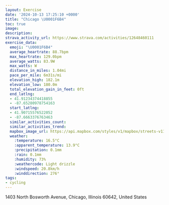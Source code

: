```yaml
---
layout: Exercise
date: '2024-10-13 17:25:10 +0000'
title: "Chicago \U0001F6B4"
toc: true
image:
description:
strava_activity_url: https://www.strava.com/activities/12648460111
exercise_data:
  emoji: "\U0001F6B4"
  average_heartrate: 88.7bpm
  max_heartrate: 129.0bpm
  average_watts: 83.9W
  max_watts: W
  distance_in_miles: 1.04mi
  pace_per_mile: 6m31s/mi
  elevation_high: 182.1m
  elevation_low: 180.0m
  total_elevation_gain_in_feet: 0ft
  end_latlng:
  - 41.91234374418855
  - -87.65280978754163
  start_latlng:
  - 41.90715576522052
  - -87.6663376763463
  similar_activities_count:
  similar_activities_trend:
  mapbox_image_url: https://api.mapbox.com/styles/v1/mapbox/streets-v11/static/path-5+787af2-1.0(sgx~FbjavOg%40EiCDeAH%7D%40GgAAKCAEC%7DB%40cDA%7BAIwBD%7BICo%40EsFMy_%40GoLCKAAMBQ%3F),pin-s-s+e5b22e(-87.66642,41.90858),pin-s-f+89ae00(-87.65319999999997,41.91095)/auto/800x800?access_token=pk.eyJ1Ijoiam9zaGJlY2ttYW4iLCJhIjoiY205eWR2aDd1MWZ6djJrbXc4a3M0bWZleiJ9.XiG9OWkNcZk2QzjJbxLB4A
  weather:
    :temperature: 16.5°C
    :apparent_temperature: 13.9°C
    :precipitation: 0.1mm
    :rain: 0.1mm
    :humidity: 73%
    :weathercode: Light drizzle
    :windspeed: 20.8km/h
    :winddirection: 276°
tags:
- cycling
---
```

1403 North Bosworth Avenue, Chicago, Illinois 60642, United States
